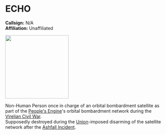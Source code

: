 # ECHO

**Callsign:** N/A  
**Affiliation:** Unaffiliated  

<img src="https://github.com/user-attachments/assets/b1dccdb1-00dd-4766-aa5a-56834da2097e" width=200>  

Non-Human Person once in charge of an orbital bombardment satellite as part of the [People's Engine](/Factions/The%20People's%20Engine.md)'s orbital bombardment network during the [Virelian Civil War](/Events/Virelian%20Civil%20War.md).  
Supposedly destroyed during the [Union](/Factions/The%20Union.md)-imposed disarming of the satellite network after the [Ashfall Incident](/Events/Ashfall%20Incident.md).
